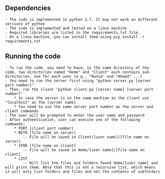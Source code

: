 Dependencies
-------------
	- The code is implemented in python 2.7. It may not work on different versions of python
 	- The code is implemented and tested on a linux machine
 	- Required libraries are listed in the requirements.txt file.
 	- On a linux machine, you can install them using pip install -r requirements.txt

 Running the code
 ----------------
 	- To run the code, you need to have, in the same directory of the code, two directories named "Home" and "Client" each contains sub-directories, one for each user (e.g., "Rania" and "Ahmed" ...)
 	- You need to run the server first using "python server.py [server port number]"
 	- Then, run the client "python client.py [server name] [server port number]"
 		* In case the server is on the same machien as the client use "localhost" as the [server name]
 		* You need to use the same server port number as the server and client commands
 	- The user will be prompted to enter the user name and password
 	- After authentication, user can execute one of the following commands:
 		* PORT [client port number]
 		* RETR [file name on server]
 			-- File will be saved in Client/[user name]/[file name on server]
 		* STOR [file name on client]
 			-- File will be saved in Home/[user name]/[file name on client]
 		* LIST
 			-- Will list the files and folders found Home/[user name] and will print them. Note that this is not a recursive list, which means it will only list folders and files and not the contents of subfolders
